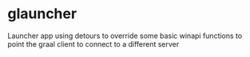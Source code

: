 # glauncher
Launcher app using detours to override some basic winapi functions to point the graal client to connect to a different server
